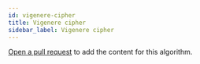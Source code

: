 ```yaml
---
id: vigenere-cipher
title: Vigenere cipher
sidebar_label: Vigenere cipher
---
```


[Open a pull request](https://github.com/AllAlgorithms/algorithms/tree/master/docs/vigenere-cipher.md) to add the content for this algorithm.